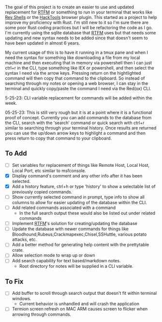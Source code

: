
The goal of this project is to create an easier to use and updated replacement for [RTFM](https://github.com/leostat/rtfm) or something to run in your terminal that works like [Rev Shells](https://revshells.com/) or the [HackTools](https://addons.mozilla.org/en-US/firefox/addon/hacktools/) browser plugin. This started as a project to help improve my proficiency with Rust. I'm still new to it so I'm sure there are some poor Rust coding practices but I will be refactoring the code as I go.  I'm currently using the sqlite database that [RTFM](https://github.com/leostat/rtfm) uses but that needs some updating and new syntax needs to be added since that doesn't seem to have been updated in almost 6 years.  

My current usage of this is to have it running in a tmux pane and when I need the syntax for something like downloading a file from my local machine and then executing that in memory via powershell then I can just ctrl+r in the CLI, type something like IEX or powershell, and then select the syntax I need via the arrow keys.  Pressing return on the hightlighted command will then copy that command to the clipboard.  So instead of searching through my notes or opening a web browser, I can stay in the terminal and quickly copy/paste the command I need via the Red(ox) CLI.  

5-25-23: CLI variable replacement for commands will be added within the week. 

05-25-23: This is still very rough but it is at a point where it is a functional proof of concept.  Currently you can add commands to the database from the CLI, search with the 'search' command or quick search with ctrl+r similar to searching through your terminal history.  Once results are returned you can use the up/down arrow keys to highlight a command and then press return to copy that command to your clipboard.  

## To Add
- [ ] Set variables for replacement of things like Remote Host, Local Host, Local Port, etc similar to msfconsole.
- [x] Display command's comment and any other info after it has been selected.
- [x] Add a history feature, ctrl+h or type 'history' to show a selectable list of previously copied commands.
- [ ] Show currently selected command in prompt, type info to show all columns to allow for easier updating of the database within the CLI.
- [ ] Add related commands associated with a command
    - In the full search output these would also be listed out under related commands
- [ ] Implement [RTFM](https://github.com/leostat/rtfm)'s solution for creating/updating the database
- [ ] Update the database with newer commands for things like Bloodhound,Rubeus,Crackmapexec,Chisel,SSHuttle, various potato attacks, etc.
- [ ] Add a better method for generating help content with the prettytable crate.
- [ ] Allow selection mode to wrap up or down
- [ ] Add search capability for text based/markdown notes.  
    - Root directory for notes will be supplied in a CLI variable.

## To Fix
- [ ] Add buffer to scroll through search output that doesn't fit within terminal windows.
    - Current behavior is unhandled and will crash the application
- [ ] Termion screen refresh on MAC ARM causes screen to flicker when arrowing through commands.
